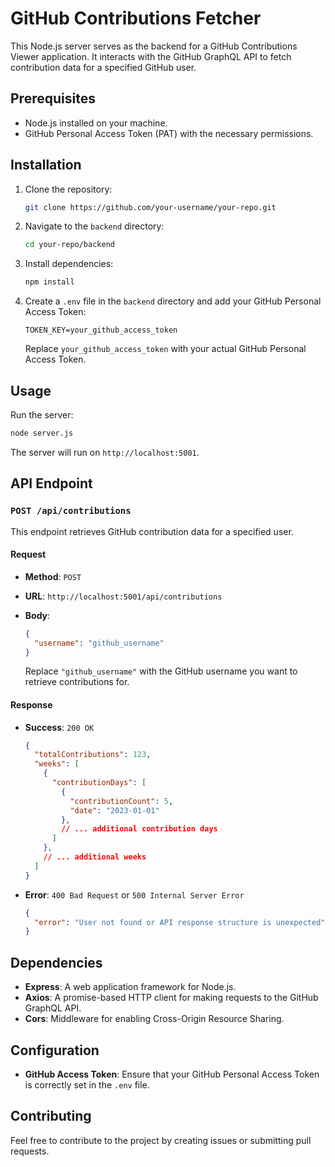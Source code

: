 

# GitHub Contributions Fetcher

This Node.js server serves as the backend for a GitHub Contributions Viewer application. It interacts with the GitHub GraphQL API to fetch contribution data for a specified GitHub user.

## Prerequisites

- Node.js installed on your machine.
- GitHub Personal Access Token (PAT) with the necessary permissions.

## Installation

1. Clone the repository:

   ```bash
   git clone https://github.com/your-username/your-repo.git
   ```

2. Navigate to the `backend` directory:

   ```bash
   cd your-repo/backend
   ```

3. Install dependencies:

   ```bash
   npm install
   ```

4. Create a `.env` file in the `backend` directory and add your GitHub Personal Access Token:

   ```env
   TOKEN_KEY=your_github_access_token
   ```

   Replace `your_github_access_token` with your actual GitHub Personal Access Token.

## Usage

Run the server:

```bash
node server.js
```

The server will run on `http://localhost:5001`.

## API Endpoint

### `POST /api/contributions`

This endpoint retrieves GitHub contribution data for a specified user.

#### Request

- **Method**: `POST`
- **URL**: `http://localhost:5001/api/contributions`
- **Body**:

  ```json
  {
    "username": "github_username"
  }
  ```

  Replace `"github_username"` with the GitHub username you want to retrieve contributions for.

#### Response

- **Success**: `200 OK`

  ```json
  {
    "totalContributions": 123,
    "weeks": [
      {
        "contributionDays": [
          {
            "contributionCount": 5,
            "date": "2023-01-01"
          },
          // ... additional contribution days
        ]
      },
      // ... additional weeks
    ]
  }
  ```

- **Error**: `400 Bad Request` or `500 Internal Server Error`

  ```json
  {
    "error": "User not found or API response structure is unexpected"
  }
  ```

## Dependencies

- **Express**: A web application framework for Node.js.
- **Axios**: A promise-based HTTP client for making requests to the GitHub GraphQL API.
- **Cors**: Middleware for enabling Cross-Origin Resource Sharing.

## Configuration

- **GitHub Access Token**: Ensure that your GitHub Personal Access Token is correctly set in the `.env` file.

## Contributing

Feel free to contribute to the project by creating issues or submitting pull requests.
